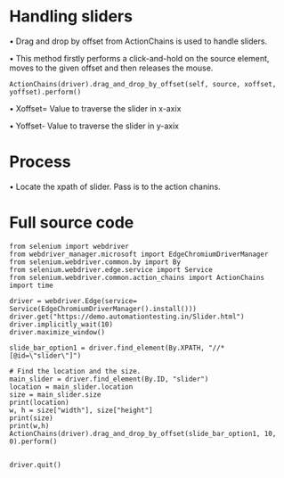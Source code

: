 # Handling sliders

• Drag and drop by offset from ActionChains is used to handle sliders.

• This method firstly performs a click-and-hold on the source element, moves to the given offset and then releases the mouse.
```commandline
ActionChains(driver).drag_and_drop_by_offset(self, source, xoffset, yoffset).perform()
```
• Xoffset= Value to traverse the slider in x-axix

• Yoffset- Value to traverse the slider in y-axix
# Process 

• Locate the xpath of slider. Pass is to the action chanins.

# Full source code

```commandline
from selenium import webdriver
from webdriver_manager.microsoft import EdgeChromiumDriverManager
from selenium.webdriver.common.by import By
from selenium.webdriver.edge.service import Service
from selenium.webdriver.common.action_chains import ActionChains
import time

driver = webdriver.Edge(service= Service(EdgeChromiumDriverManager().install()))
driver.get("https://demo.automationtesting.in/Slider.html")
driver.implicitly_wait(10)
driver.maximize_window()

slide_bar_option1 = driver.find_element(By.XPATH, "//*[@id=\"slider\"]")

# Find the location and the size.
main_slider = driver.find_element(By.ID, "slider")
location = main_slider.location
size = main_slider.size
print(location)
w, h = size["width"], size["height"]
print(size)
print(w,h)
ActionChains(driver).drag_and_drop_by_offset(slide_bar_option1, 10, 0).perform()


driver.quit()
```
